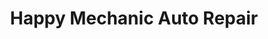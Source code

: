 ---
title: "Happy Mechanic Auto Repair"
url: /laurel/happy-mechanic-auto-repair/
shop: Autowerkstatt
---